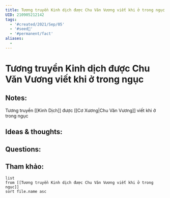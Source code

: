 ```yaml
---
title: Tương truyền Kinh dịch được Chu Văn Vương viết khi ở trong ngục
UID: 210905212142
tags:
  - '#created/2021/Sep/05'
  - '#seed🥜'
  - '#permanent/fact'
aliases:
  - 
---
```

# Tương truyền Kinh dịch được Chu Văn Vương viết khi ở trong ngục

## Notes:
Tương truyền [[Kinh Dịch]] được [[Cơ Xương|Chu Văn Vương]] viết khi ở trong ngục

## Ideas & thoughts:

## Questions:


## Tham khảo:
```dataview
list
from [[Tương truyền Kinh dịch được Chu Văn Vương viết khi ở trong ngục]]
sort file.name asc
```